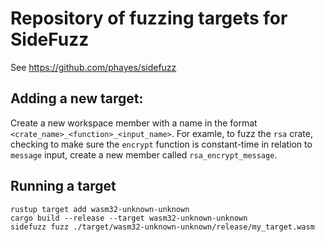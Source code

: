 # Repository of fuzzing targets for SideFuzz

See https://github.com/phayes/sidefuzz

## Adding a new target:

Create a new workspace member with a name in the format `<crate_name>_<function>_<input_name>`. For examle, to fuzz the `rsa` crate, checking to make sure the `encrypt` function is constant-time in relation to `message` input, create a new member called `rsa_encrypt_message`.

## Running a target

```
rustup target add wasm32-unknown-unknown
cargo build --release --target wasm32-unknown-unknown
sidefuzz fuzz ./target/wasm32-unknown-unknown/release/my_target.wasm
```